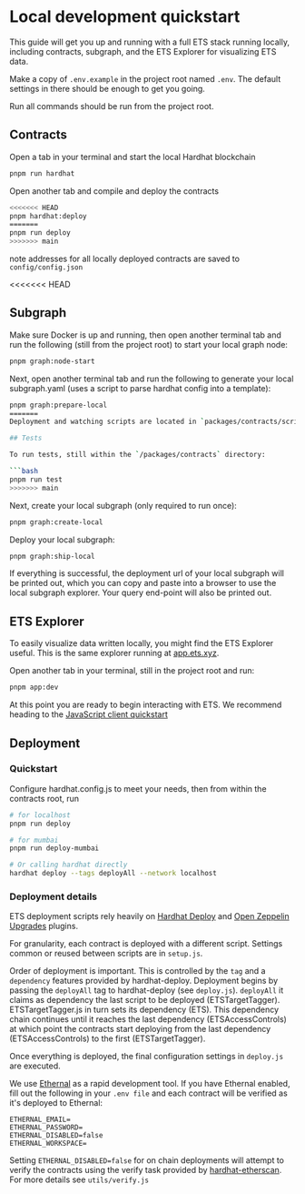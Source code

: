 # Local development quickstart

This guide will get you up and running with a full ETS stack running locally, including contracts, subgraph, and the ETS Explorer for visualizing ETS data.

Make a copy of `.env.example` in the project root named `.env`. The default settings in there should be enough to get you going.

Run all commands should be run from the project root.

## Contracts

Open a tab in your terminal and start the local Hardhat blockchain

```bash
pnpm run hardhat
```

Open another tab and compile and deploy the contracts

```bash
<<<<<<< HEAD
pnpm hardhat:deploy
=======
pnpm run deploy
>>>>>>> main
```

note addresses for all locally deployed contracts are saved to `config/config.json`

<<<<<<< HEAD
## Subgraph

Make sure Docker is up and running, then open another terminal tab and run the following (still from the project root) to start your local graph node:

```bash
pnpm graph:node-start
```

Next, open another terminal tab and run the following to generate your local subgraph.yaml (uses a script to parse hardhat config into a template):

```bash
pnpm graph:prepare-local
=======
Deployment and watching scripts are located in `packages/contracts/scripts` and `packages/contracts/deploy`.

## Tests

To run tests, still within the `/packages/contracts` directory:

```bash
pnpm run test
>>>>>>> main
```

Next, create your local subgraph (only required to run once):

```bash
pnpm graph:create-local
```

Deploy your local subgraph:

```bash
pnpm graph:ship-local
```

If everything is successful, the deployment url of your local subgraph will be printed out, which you can copy and paste into a browser to use the local subgraph explorer. Your query end-point will also be printed out.

## ETS Explorer

To easily visualize data written locally, you might find the ETS Explorer useful. This is the same explorer running at [app.ets.xyz](https://app.ets.xyz).

Open another tab in your terminal, still in the project root and run:

```bash
pnpm app:dev
```

At this point you are ready to begin interacting with ETS. We recommend heading to the [JavaScript client quickstart](./js-client-quickstart.md)

## Deployment

### Quickstart

Configure hardhat.config.js to meet your needs, then from within the contracts root, run

```bash
# for localhost
pnpm run deploy

# for mumbai
pnpm run deploy-mumbai

# Or calling hardhat directly
hardhat deploy --tags deployAll --network localhost
```

### Deployment details

ETS deployment scripts rely heavily on [Hardhat Deploy](https://www.npmjs.com/package/hardhat-deploy) and [Open Zeppelin Upgrades](https://www.npmjs.com/package/@openzeppelin/hardhat-upgrades) plugins.

For granularity, each contract is deployed with a different script. Settings common or reused
between scripts are in `setup.js`.

Order of deployment is important. This is controlled by the `tag` and a `dependency` features
provided by hardhat-deploy. Deployment begins by passing the `deployAll` tag to hardhat-deploy (see
`deploy.js`). `deployAll` it claims as dependency the last script to be deployed (ETSTargetTagger).
ETSTargetTagger.js in turn sets its dependency (ETS). This dependency chain continues until it
reaches the last dependency (ETSAccessControls) at which point the contracts start deploying from
the last dependency (ETSAccessControls) to the first (ETSTargetTagger).

Once everything is deployed, the final configuration settings in `deploy.js` are executed.

We use [Ethernal](https://doc.tryethernal.com/) as a rapid development tool. If you have Ethernal
enabled, fill out the following in your `.env file` and each contract will be verified as it's
deployed to Ethernal:

```text
ETHERNAL_EMAIL=
ETHERNAL_PASSWORD=
ETHERNAL_DISABLED=false
ETHERNAL_WORKSPACE=
```

Setting `ETHERNAL_DISABLED=false` for on chain deployments will attempt to verify the contracts
using the verify task provided by [hardhat-etherscan](https://hardhat.org/hardhat-runner/plugins/nomiclabs-hardhat-etherscan). For more details see `utils/verify.js`
